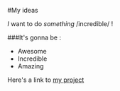 #My ideas

*I* want to do _something_ /incredible/ !

###It's gonna be :
* Awesome
* Incredible
* Amazing

Here's a link to [my project](https://www.google.fr)
